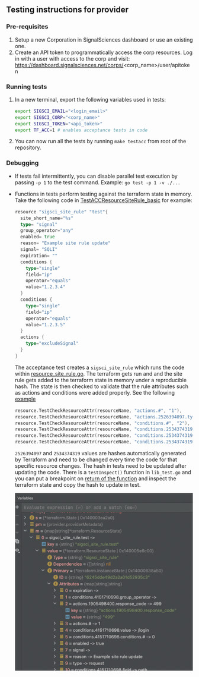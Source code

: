 ## Testing instructions for provider

### Pre-requisites

1. Setup a new Corporation in SignalSciences dashboard or use an existing one.
2. Create an API token to programmatically access the corp resources. Log in with a user with access to the corp and visit: https://dashboard.signalsciences.net/corps/<corp_name>/user/apitoken

### Running tests

1. In a new terminal, export the following variables used in tests:
    
    ```bash
    export SIGSCI_EMAIL="<login_email>"
    export SIGSCI_CORP="<corp_name>"
    export SIGSCI_TOKEN="<api_token>"
    export TF_ACC=1 # enables acceptance tests in code
    ```
    
2. You can now run all the tests by running `make testacc` from root of the repository.

### Debugging

- If tests fail intermittently, you can disable parallel test execution by passing `-p 1` to the test command. Example:  `go test -p 1 -v ./...`
- Functions in tests perform testing against the terraform state in memory. Take the following code in [TestACCResourceSiteRule_basic](https://github.com/signalsciences/terraform-provider-sigsci/blob/d270ca7efdfa3796639b9d43f453247cdf6f2323/provider/resource_site_rule_test.go#L15) for example:
    
    ```go
    resource "sigsci_site_rule" "test"{
      site_short_name="%s"
      type= "signal"
      group_operator="any"
      enabled= true
      reason= "Example site rule update"
      signal= "SQLI"
      expiration= ""
      conditions {
        type="single"
        field="ip"
        operator="equals"
        value="1.2.3.4"
      }
      conditions {
        type="single"
        field="ip"
        operator="equals"
        value="1.2.3.5"
      }
      actions {
        type="excludeSignal"
      }
    }
    ```
    
    The acceptance test creates a `sigsci_site_rule` which runs the code within [resource_site_rule.go](https://github.com/signalsciences/terraform-provider-sigsci/blob/d270ca7efdfa3796639b9d43f453247cdf6f2323/provider/resource_site_rule.go#L11). The terraform gets run and and the site rule gets added to the terraform state in memory under a reproducible hash. The state is then checked to validate that the rule attributes such as actions and conditions were added properly. See the following [example](https://github.com/signalsciences/terraform-provider-sigsci/blob/d270ca7efdfa3796639b9d43f453247cdf6f2323/provider/resource_site_rule_test.go#L56)
    
    ```go
    resource.TestCheckResourceAttr(resourceName, "actions.#", "1"),
    resource.TestCheckResourceAttr(resourceName, "actions.2526394097.type", "excludeSignal"),
    resource.TestCheckResourceAttr(resourceName, "conditions.#", "2"),
    resource.TestCheckResourceAttr(resourceName, "conditions.2534374319.field", "ip"),
    resource.TestCheckResourceAttr(resourceName, "conditions.2534374319.group_operator", ""),
    resource.TestCheckResourceAttr(resourceName, "conditions.2534374319.operator", "equals"),
    ```
    
    `2526394097` and `2534374319` values are hashes automatically generated by Terraform and need to be changed every time the code for that specific resource changes. The hash in tests need to be updated after updating the code. There is a `testInspect()` function in `lib_test.go` and you can put a breakpoint on [return of the function](https://github.com/signalsciences/terraform-provider-sigsci/blob/d270ca7efdfa3796639b9d43f453247cdf6f2323/provider/lib_test.go#L123) and inspect the terraform state and copy the hash to update in test.
    
    ![](./assets/debugger.png)
